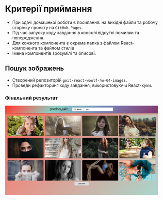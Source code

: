 # Критерії приймання

- При здачі домашньої роботи є посилання: на вихідні файли та робочу сторінку
  проекту на `GitHub Pages`.
- Під час запуску коду завдання в консолі відсутні помилки та попередження.
- Для кожного компонента є окрема папка з файлом React-компонента та файлом
  стилів
- Імена компонентів зрозумілі та описові.

## Пошук зображень

- Створений репозиторій `goit-react-woolf-hw-04-images`.
- Проведи рефакторинг коду завдання, використовуючи React-хуки.

### Фінальний результат

![screencapture](./assets/screencapture.png)
